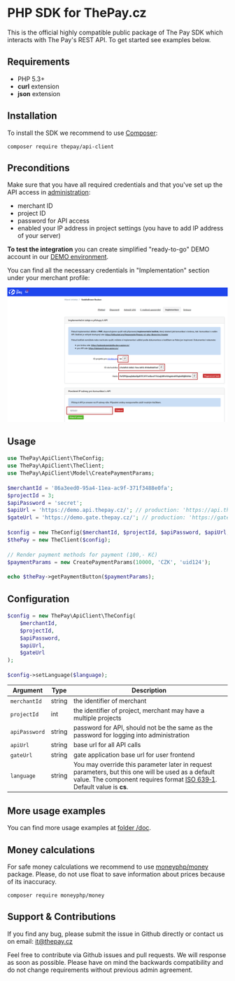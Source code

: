#  PHP SDK for ThePay.cz

This is the official highly compatible public package of The Pay SDK which
interacts with The Pay's REST API. To get started see examples below.

## Requirements

- PHP 5.3+
- **curl** extension
- **json** extension

## Installation

To install the SDK we recommend to use [Composer](https://getcomposer.org/):

    composer require thepay/api-client

## Preconditions

Make sure that you have all required credentials and that you've set up the API access in [administration](https://admin.thepay.cz):

- merchant ID
- project ID
- password for API access
- enabled your IP address in project settings (you have to add IP address of your server)

**To test the integration** you can create simplified "ready-to-go" DEMO account in our [DEMO environment](https://demo.admin.thepay.cz/registration).

You can find all the necessary credentials in "Implementation" section under your merchant profile:

![](doc/img/the-admin-credentials.png)

## Usage

```php
use ThePay\ApiClient\TheConfig;
use ThePay\ApiClient\TheClient;
use ThePay\ApiClient\Model\CreatePaymentParams;

$merchantId = '86a3eed0-95a4-11ea-ac9f-371f3488e0fa';
$projectId = 3;
$apiPassword = 'secret';
$apiUrl = 'https://demo.api.thepay.cz/'; // production: 'https://api.thepay.cz/'
$gateUrl = 'https://demo.gate.thepay.cz/'; // production: 'https://gate.thepay.cz/'

$config = new TheConfig($merchantId, $projectId, $apiPassword, $apiUrl, $gateUrl);
$thePay = new TheClient($config);

// Render payment methods for payment (100,- Kč)
$paymentParams = new CreatePaymentParams(10000, 'CZK', 'uid124');

echo $thePay->getPaymentButton($paymentParams);
```

## Configuration

```php
$config = new ThePay\ApiClient\TheConfig(
    $merchantId,
    $projectId,
    $apiPassword,
    $apiUrl,
    $gateUrl
);

$config->setLanguage($language);
```

| Argument | Type | Description |
| --- | --- | --- |
| `merchantId` | string | the identifier of merchant |
| `projectId` | int | the identifier of project, merchant may have a multiple projects |
| `apiPassword` | string | password for API, should not be the same as the password for logging into administration |
| `apiUrl` | string | base url for all API calls |
| `gateUrl` | string | gate application base url for user frontend |
| `language` | string | You may override this parameter later in request parameters, but this one will be used as a default value. The component requires format [ISO 639‑1](https://en.wikipedia.org/wiki/List_of_ISO_639-1_codes). Default value is **cs**. |

## More usage examples

You can find more usage examples at [folder /doc](doc/index.md).

## Money calculations

For safe money calculations we recommend to use [moneyphp/money](https://github.com/moneyphp/money) package.
Please, do not use float to save information about prices because of its inaccuracy.

    composer require moneyphp/money

## Support & Contributions

If you find any bug, please submit the issue in Github directly or contact us on email: [it@thepay.cz](mailto:it@thepay.cz)

Feel free to contribute via Github issues and pull requests. We will response as soon as possible.
Please have on mind the backwards compatibility and do not change requirements without previous admin agreement.
